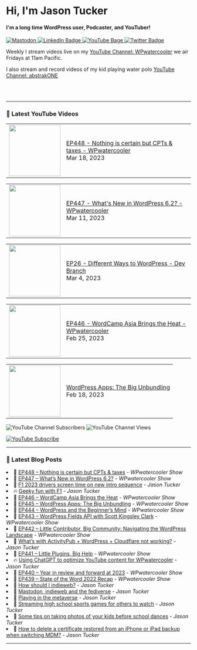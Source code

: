 # Hi, I'm Jason Tucker

#### I'm a long time WordPress user, Podcaster, and YouTuber!

<div id="badges">
  <a href="https://simian.rodeo/@jasontucker">
<img alt="Mastodon" src="https://img.shields.io/mastodon/follow/109265629430158597?domain=https%3A%2F%2Fsimian.rodeo&label=Follow%20%40jasontucker%40simianrodeo%20on%20Mastodon&logo=mastodon&style=for-the-badge">
  </a>
  <a href="https://linkedin.com/in/jasontucker">
    <img src="https://img.shields.io/badge/LinkedIn-blue?style=for-the-badge&logo=linkedin&logoColor=white" alt="LinkedIn Badge"/>
  </a>
  <a href="https://youtube.com/wpwatercooler">
    <img src="https://img.shields.io/youtube/channel/views/UCJwt6pUOwhJgmcJ9j-uS5Jw?label=YouTube&logo=YOUTUBE&style=for-the-badge" alt="YouTube Bage">
  </a>
  <a href="https://twitter.com/jasontucker">
    <img src="https://img.shields.io/badge/Twitter-grey?style=for-the-badge&logo=twitter&logoColor=white" alt="Twitter Badge"/>
  </a>
</div>


Weekly I stream videos live on my [YouTube Channel: WPwatercooler](https://youtube.com/wpwatercooler) we air Fridays at 11am Pacific.

I also stream and record videos of my kid playing water polo [YouTube Channel: abstrakONE](https://youtube.com/abstrakone)



<br />
<br />

---

### 🎥 Latest YouTube Videos

<!-- YOUTUBE:START --><table><tr><td><a href="https://www.youtube.com/watch?v=_4dIUBo_O-0"><img width="140px" src="https://i.ytimg.com/vi/_4dIUBo_O-0/mqdefault.jpg"></a></td>
<td><a href="https://www.youtube.com/watch?v=_4dIUBo_O-0">EP448 - Nothing is certain but CPTs &amp; taxes - WPwatercooler</a><br/>Mar 18, 2023</td></tr></table>
<table><tr><td><a href="https://www.youtube.com/watch?v=11fuZVS3lS8"><img width="140px" src="https://i.ytimg.com/vi/11fuZVS3lS8/mqdefault.jpg"></a></td>
<td><a href="https://www.youtube.com/watch?v=11fuZVS3lS8">EP447 - What&#39;s New in WordPress 6.2? - WPwatercooler</a><br/>Mar 11, 2023</td></tr></table>
<table><tr><td><a href="https://www.youtube.com/watch?v=hEfMsgQW46U"><img width="140px" src="https://i.ytimg.com/vi/hEfMsgQW46U/mqdefault.jpg"></a></td>
<td><a href="https://www.youtube.com/watch?v=hEfMsgQW46U">EP26 - Different Ways to WordPress - Dev Branch</a><br/>Mar 4, 2023</td></tr></table>
<table><tr><td><a href="https://www.youtube.com/watch?v=mWZ0_BlGP40"><img width="140px" src="https://i.ytimg.com/vi/mWZ0_BlGP40/mqdefault.jpg"></a></td>
<td><a href="https://www.youtube.com/watch?v=mWZ0_BlGP40">EP446 - WordCamp Asia Brings the Heat - WPwatercooler</a><br/>Feb 25, 2023</td></tr></table>
<table><tr><td><a href="https://www.youtube.com/watch?v=t07u_n9EOdc"><img width="140px" src="https://i.ytimg.com/vi/t07u_n9EOdc/mqdefault.jpg"></a></td>
<td><a href="https://www.youtube.com/watch?v=t07u_n9EOdc">WordPress Apps: The Big Unbundling</a><br/>Feb 18, 2023</td></tr></table>
<!-- YOUTUBE:END -->


![YouTube Channel Subscribers](https://img.shields.io/youtube/channel/subscribers/UCJwt6pUOwhJgmcJ9j-uS5Jw?style=social)
![YouTube Channel Views](https://img.shields.io/youtube/channel/views/UCJwt6pUOwhJgmcJ9j-uS5Jw?style=social)
<br />

[![YouTube Subscribe](https://img.shields.io/badge/YouTube_@wpwatercooler-SUBSCRIBE-red?logo=youtube&style=for-the-badge&logoColor=red)](https://www.youtube.com/wpwatercooler?sub_confirmation=1) 




---

### 📑 Latest Blog Posts

<!-- BLOG-POST-LIST:START --><li>🚀 <a href='https://wpwatercooler.com/wpwatercooler/ep448-nothing-is-certain-but-cpts-taxes/'>EP448 – Nothing is certain but CPTs &amp; taxes</a> - <em>WPwatercooler Show</em></li><li>💫 <a href='https://wpwatercooler.com/wpwatercooler/ep447-whats-new-in-wordpress-6-2/'>EP447 – What’s New in WordPress 6.2?</a> - <em>WPwatercooler Show</em></li><li>🚀 <a href='https://jasontucker.blog/14443/f1-2023-drivers-screen-time-on-new-intro-sequence'>F1 2023 drivers screen time on new intro sequence</a> - <em>Jason Tucker</em></li><li>🔥 <a href='https://jasontucker.blog/14399/geeky-fun-with-f1'>Geeky fun with F1</a> - <em>Jason Tucker</em></li><li>💫 <a href='https://wpwatercooler.com/wpwatercooler/ep446-wordcamp-asia-brings-the-heat/'>EP446 – WordCamp Asia Brings the Heat</a> - <em>WPwatercooler Show</em></li><li>💯 <a href='https://wpwatercooler.com/wpwatercooler/ep445-wordpress-apps-the-big-unbundling/'>EP445 – WordPress Apps: The Big Unbundling</a> - <em>WPwatercooler Show</em></li><li>🚀 <a href='https://wpwatercooler.com/wpwatercooler/ep444-wordpress-and-the-beginners-mind/'>EP444 – WordPress and the Beginner’s Mind</a> - <em>WPwatercooler Show</em></li><li>💫 <a href='https://wpwatercooler.com/wpwatercooler/ep443-wordpress-fields-api-with-scott-kingsley-clark/'>EP443 – WordPress Fields API with Scott Kingsley Clark</a> - <em>WPwatercooler Show</em></li><li>💯 <a href='https://wpwatercooler.com/wpwatercooler/ep442-little-contributor-big-community-navigating-the-wordpress-landscape/'>EP442 – Little Contributor, Big Community: Navigating the WordPress Landscape</a> - <em>WPwatercooler Show</em></li><li>🚀 <a href='https://jasontucker.blog/14308/whats-with-activitypub-wordpress-cloudflare-not-working'>What’s with ActivityPub + WordPress + Cloudflare not working?</a> - <em>Jason Tucker</em></li><li>💫 <a href='https://wpwatercooler.com/wpwatercooler/ep441-little-plugins-big-help/'>EP441 – Little Plugins, Big Help</a> - <em>WPwatercooler Show</em></li><li>🔥 <a href='https://jasontucker.blog/14252/using-chatgpt-to-optimize-youtube-content-for-wpwatercooler'>Using ChatGPT to optimize YouTube content for WPwatercooler</a> - <em>Jason Tucker</em></li><li>💯 <a href='https://wpwatercooler.com/wpwatercooler/ep440-year-in-review-and-forward-at-2023/'>EP440 – Year in review and forward at 2023</a> - <em>WPwatercooler Show</em></li><li>🚀 <a href='https://wpwatercooler.com/wpwatercooler/ep439-state-of-the-word-2022-recap/'>EP439 – State of the Word 2022 Recap</a> - <em>WPwatercooler Show</em></li><li>💫 <a href='https://jasontucker.blog/14193/how-should-i-indieweb'>How should I indieweb?</a> - <em>Jason Tucker</em></li><li>🌮 <a href='https://jasontucker.blog/14183/mastodon-indieweb-and-the-fediverse'>Mastodon, indieweb and the fediverse</a> - <em>Jason Tucker</em></li><li>🚀 <a href='https://jasontucker.blog/14112/playing-in-the-metaverse'>Playing in the metaverse</a> - <em>Jason Tucker</em></li><li>🚀 <a href='https://jasontucker.blog/14057/streaming-high-school-sports-games-for-others-to-watch'>Streaming high school sports games for others to watch</a> - <em>Jason Tucker</em></li><li>🌮 <a href='https://jasontucker.blog/14018/some-tips-on-taking-photos-of-your-kids-before-school-dances'>Some tips on taking photos of your kids before school dances</a> - <em>Jason Tucker</em></li><li>💯 <a href='https://jasontucker.blog/14005/how-to-delete-a-certificate-restored-from-an-iphone-or-ipad-backup-when-switching-mdm'>How to delete a certificate restored from an iPhone or iPad backup when switching MDM?</a> - <em>Jason Tucker</em></li><!-- BLOG-POST-LIST:END -->


---
